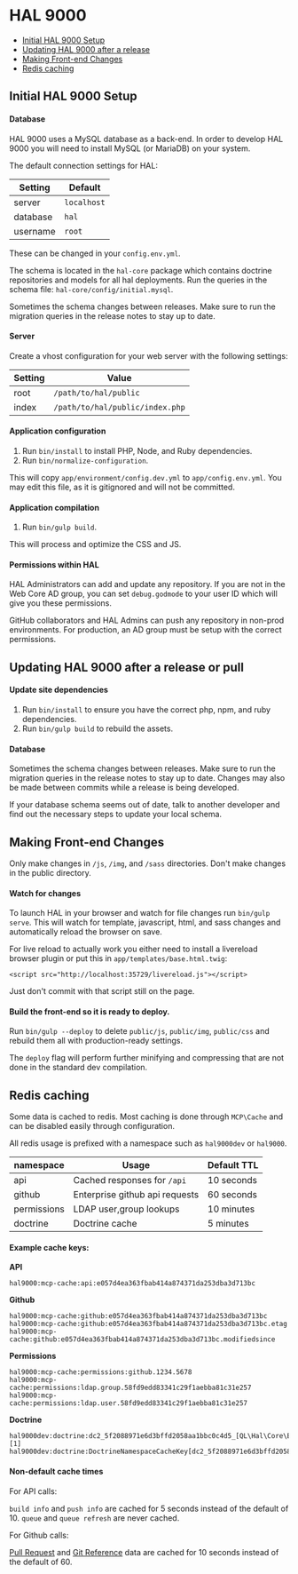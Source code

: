 # HAL 9000

- [Initial HAL 9000 Setup](#initial-hal-9000-setup)
- [Updating HAL 9000 after a release](#updating-hal-9000-after-a-release-or-pull)
- [Making Front-end Changes](#making-front-end-changes)
- [Redis caching](#redis-caching)

## Initial HAL 9000 Setup

#### Database

HAL 9000 uses a MySQL database as a back-end. In order to develop HAL 9000 you will need to install MySQL (or MariaDB) on your system.

The default connection settings for HAL:

Setting   | Default
--------- | -------
server    | `localhost`
database  | `hal`
username  | `root`

These can be changed in your `config.env.yml`.

The schema is located in the `hal-core` package which contains doctrine repositories and models for all hal deployments. Run the queries in the schema file: `hal-core/config/initial.mysql`.

Sometimes the schema changes between releases. Make sure to run the migration queries in the release notes to stay up to date.

#### Server

Create a vhost configuration for your web server with the following settings:

Setting   | Value
--------- | -------
root      | `/path/to/hal/public`
index     | `/path/to/hal/public/index.php`

#### Application configuration

1. Run `bin/install` to install PHP, Node, and Ruby dependencies.
2. Run `bin/normalize-configuration`.

This will copy `app/environment/config.dev.yml` to `app/config.env.yml`. You may edit this file, as it is gitignored and will not be committed.

#### Application compilation

1. Run `bin/gulp build`.

This will process and optimize the CSS and JS.

#### Permissions within HAL

HAL Administrators can add and update any repository. If you are not in the Web Core AD group, you can set `debug.godmode` to your user ID which will give you these permissions.

GitHub collaborators and HAL Admins can push any repository in non-prod environments. For production, an AD group must be setup with the correct permissions.

## Updating HAL 9000 after a release or pull

#### Update site dependencies

1. Run `bin/install` to ensure you have the correct php, npm, and ruby dependencies.
2. Run `bin/gulp build` to rebuild the assets.

#### Database

Sometimes the schema changes between releases. Make sure to run the migration queries in the release notes to stay up to date. Changes may also be made between commits while a release is being developed.

If your database schema seems out of date, talk to another developer and find out the necessary steps to update your local schema.

## Making Front-end Changes

Only make changes in `/js`, `/img`, and `/sass` directories. Don't make changes in the public directory.

#### Watch for changes

To launch HAL in your browser and watch for file changes run `bin/gulp serve`. This will watch for template, javascript, html, and sass changes and automatically reload the browser on save.

For live reload to actually work you either need to install a livereload browser plugin or put this in `app/templates/base.html.twig`:
```
<script src="http://localhost:35729/livereload.js"></script>
```

Just don't commit with that script still on the page.

#### Build the front-end so it is ready to deploy.

Run `bin/gulp --deploy` to delete `public/js`, `public/img`, `public/css` and rebuild them all with production-ready settings.

The `deploy` flag will perform further minifying and compressing that are not done in the standard dev compilation.

## Redis caching

Some data is cached to redis. Most caching is done through `MCP\Cache` and can be disabled easily through configuration.

All redis usage is prefixed with a namespace such as `hal9000dev` or `hal9000`.

namespace   | Usage                           | Default TTL
----------- | ------------------------------- | --------------
api         | Cached responses for `/api`     | 10 seconds
github      | Enterprise github api requests  | 60 seconds
permissions | LDAP user,group lookups         | 10 minutes
doctrine    | Doctrine cache                  | 5 minutes

#### Example cache keys:

**API**
```
hal9000:mcp-cache:api:e057d4ea363fbab414a874371da253dba3d713bc
```

**Github**
```
hal9000:mcp-cache:github:e057d4ea363fbab414a874371da253dba3d713bc
hal9000:mcp-cache:github:e057d4ea363fbab414a874371da253dba3d713bc.etag
hal9000:mcp-cache:github:e057d4ea363fbab414a874371da253dba3d713bc.modifiedsince
```

**Permissions**
```
hal9000:mcp-cache:permissions:github.1234.5678
hal9000:mcp-cache:permissions:ldap.group.58fd9edd83341c29f1aebba81c31e257
hal9000:mcp-cache:permissions:ldap.user.58fd9edd83341c29f1aebba81c31e257
```

**Doctrine**
```
hal9000dev:doctrine:dc2_5f2088971e6d3bffd2058aa1bbc0c4d5_[QL\Hal\Core\Entity\Server$CLASSMETADATA][1]
hal9000dev:doctrine:DoctrineNamespaceCacheKey[dc2_5f2088971e6d3bffd2058aa1bbc0c4d5_]
```

#### Non-default cache times

For API calls:

`build info` and `push info` are cached for 5 seconds instead of the default of 10.
`queue` and `queue refresh` are never cached.

For Github calls:

[Pull Request](https://developer.github.com/v3/pulls/#list-pull-requests) and [Git Reference](https://developer.github.com/v3/git/refs/#get-a-reference) data are cached for 10 seconds instead of the default of 60.

